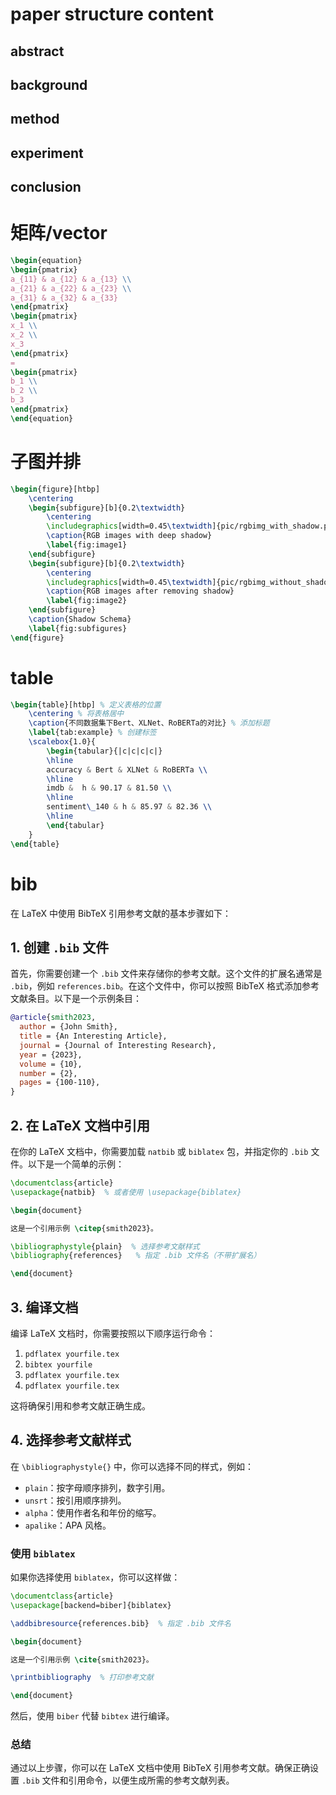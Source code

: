 # paper structure content
## abstract

## background

## method

## experiment

## conclusion



# 矩阵/vector
```latex
\begin{equation}
\begin{pmatrix}
a_{11} & a_{12} & a_{13} \\
a_{21} & a_{22} & a_{23} \\
a_{31} & a_{32} & a_{33}
\end{pmatrix}
\begin{pmatrix}
x_1 \\
x_2 \\
x_3
\end{pmatrix}
=
\begin{pmatrix}
b_1 \\
b_2 \\
b_3
\end{pmatrix}
\end{equation}
```


# 子图并排
```latex
\begin{figure}[htbp]
	\centering
	\begin{subfigure}[b]{0.2\textwidth}
		\centering
		\includegraphics[width=0.45\textwidth]{pic/rgbimg_with_shadow.png}
		\caption{RGB images with deep shadow}
		\label{fig:image1}
	\end{subfigure}
	\begin{subfigure}[b]{0.2\textwidth}
		\centering
		\includegraphics[width=0.45\textwidth]{pic/rgbimg_without_shadow.png}
		\caption{RGB images after removing shadow}
		\label{fig:image2}
	\end{subfigure}
	\caption{Shadow Schema}
	\label{fig:subfigures}
\end{figure}
```

# table

```latex
\begin{table}[htbp] % 定义表格的位置
    \centering % 将表格居中
    \caption{不同数据集下Bert、XLNet、RoBERTa的对比} % 添加标题
    \label{tab:example} % 创建标签
    \scalebox{1.0}{
        \begin{tabular}{|c|c|c|c|}
        \hline
        accuracy & Bert & XLNet & RoBERTa \\
        \hline
        imdb &  h & 90.17 & 81.50 \\
        \hline
        sentiment\_140 & h & 85.97 & 82.36 \\ 
        \hline
        \end{tabular}
    }
\end{table}
```

# bib
在 LaTeX 中使用 BibTeX 引用参考文献的基本步骤如下：

## 1. 创建 `.bib` 文件

首先，你需要创建一个 `.bib` 文件来存储你的参考文献。这个文件的扩展名通常是 `.bib`，例如 `references.bib`。在这个文件中，你可以按照 BibTeX 格式添加参考文献条目。以下是一个示例条目：

```bibtex
@article{smith2023,
  author = {John Smith},
  title = {An Interesting Article},
  journal = {Journal of Interesting Research},
  year = {2023},
  volume = {10},
  number = {2},
  pages = {100-110},
}
```

## 2. 在 LaTeX 文档中引用

在你的 LaTeX 文档中，你需要加载 `natbib` 或 `biblatex` 包，并指定你的 `.bib` 文件。以下是一个简单的示例：

```latex
\documentclass{article}
\usepackage{natbib}  % 或者使用 \usepackage{biblatex}

\begin{document}

这是一个引用示例 \citep{smith2023}。

\bibliographystyle{plain}  % 选择参考文献样式
\bibliography{references}   % 指定 .bib 文件名（不带扩展名）

\end{document}
```

## 3. 编译文档

编译 LaTeX 文档时，你需要按照以下顺序运行命令：

1. `pdflatex yourfile.tex`
2. `bibtex yourfile`
3. `pdflatex yourfile.tex`
4. `pdflatex yourfile.tex`

这将确保引用和参考文献正确生成。

## 4. 选择参考文献样式

在 `\bibliographystyle{}` 中，你可以选择不同的样式，例如：

- `plain`：按字母顺序排列，数字引用。
- `unsrt`：按引用顺序排列。
- `alpha`：使用作者名和年份的缩写。
- `apalike`：APA 风格。

### 使用 `biblatex`

如果你选择使用 `biblatex`，你可以这样做：

```latex
\documentclass{article}
\usepackage[backend=biber]{biblatex}

\addbibresource{references.bib}  % 指定 .bib 文件名

\begin{document}

这是一个引用示例 \cite{smith2023}。

\printbibliography  % 打印参考文献

\end{document}
```

然后，使用 `biber` 代替 `bibtex` 进行编译。

### 总结

通过以上步骤，你可以在 LaTeX 文档中使用 BibTeX 引用参考文献。确保正确设置 `.bib` 文件和引用命令，以便生成所需的参考文献列表。

